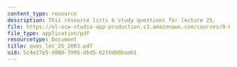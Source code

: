 ```yaml
---
content_type: resource
description: This resource lists 6 study questions for lecture 25.
file: https://ol-ocw-studio-app-production.s3.amazonaws.com/courses/9-01-neuroscience-and-behavior-fall-2003/5c4e27e5d8887996dbd5b2f0d00baab1_ques_lec_25_2003.pdf
file_type: application/pdf
resourcetype: Document
title: ques_lec_25_2003.pdf
uid: 5c4e27e5-d888-7996-dbd5-b2f0d00baab1
---
```


